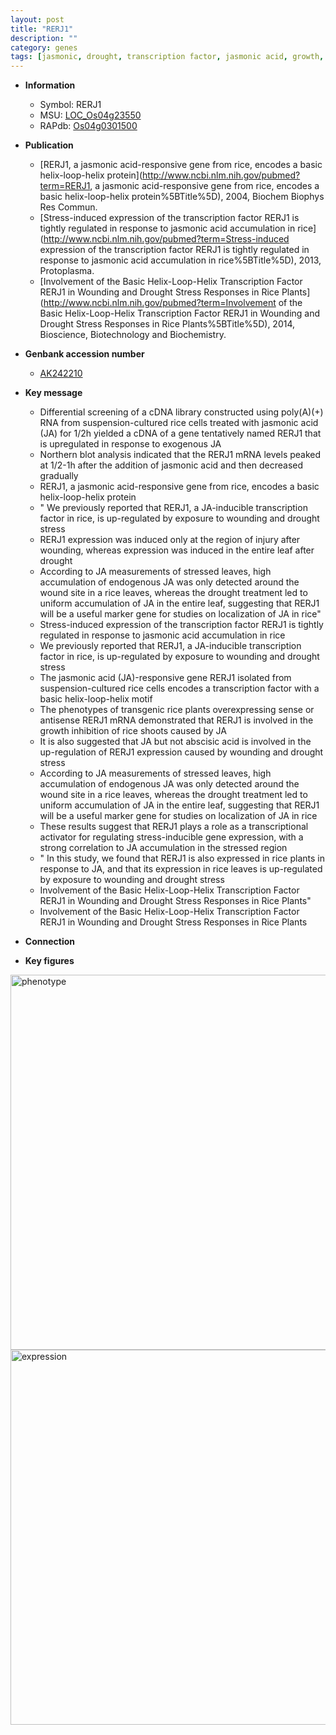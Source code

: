 ```yaml
---
layout: post
title: "RERJ1"
description: ""
category: genes
tags: [jasmonic, drought, transcription factor, jasmonic acid, growth,  ja , leaf, shoot]
---
```


* **Information**  
    + Symbol: RERJ1  
    + MSU: [LOC_Os04g23550](http://rice.plantbiology.msu.edu/cgi-bin/ORF_infopage.cgi?orf=LOC_Os04g23550)  
    + RAPdb: [Os04g0301500](http://rapdb.dna.affrc.go.jp/viewer/gbrowse_details/irgsp1?name=Os04g0301500)  

* **Publication**  
    + [RERJ1, a jasmonic acid-responsive gene from rice, encodes a basic helix-loop-helix protein](http://www.ncbi.nlm.nih.gov/pubmed?term=RERJ1, a jasmonic acid-responsive gene from rice, encodes a basic helix-loop-helix protein%5BTitle%5D), 2004, Biochem Biophys Res Commun.
    + [Stress-induced expression of the transcription factor RERJ1 is tightly regulated in response to jasmonic acid accumulation in rice](http://www.ncbi.nlm.nih.gov/pubmed?term=Stress-induced expression of the transcription factor RERJ1 is tightly regulated in response to jasmonic acid accumulation in rice%5BTitle%5D), 2013, Protoplasma.
    + [Involvement of the Basic Helix-Loop-Helix Transcription Factor RERJ1 in Wounding and Drought Stress Responses in Rice Plants](http://www.ncbi.nlm.nih.gov/pubmed?term=Involvement of the Basic Helix-Loop-Helix Transcription Factor RERJ1 in Wounding and Drought Stress Responses in Rice Plants%5BTitle%5D), 2014, Bioscience, Biotechnology and Biochemistry.

* **Genbank accession number**  
    + [AK242210](http://www.ncbi.nlm.nih.gov/nuccore/AK242210)

* **Key message**  
    + Differential screening of a cDNA library constructed using poly(A)(+) RNA from suspension-cultured rice cells treated with jasmonic acid (JA) for 1/2h yielded a cDNA of a gene tentatively named RERJ1 that is upregulated in response to exogenous JA
    + Northern blot analysis indicated that the RERJ1 mRNA levels peaked at 1/2-1h after the addition of jasmonic acid and then decreased gradually
    + RERJ1, a jasmonic acid-responsive gene from rice, encodes a basic helix-loop-helix protein
    + " We previously reported that RERJ1, a JA-inducible transcription factor in rice, is up-regulated by exposure to wounding and drought stress
    + RERJ1 expression was induced only at the region of injury after wounding, whereas expression was induced in the entire leaf after drought
    + According to JA measurements of stressed leaves, high accumulation of endogenous JA was only detected around the wound site in a rice leaves, whereas the drought treatment led to uniform accumulation of JA in the entire leaf, suggesting that RERJ1 will be a useful marker gene for studies on localization of JA in rice"
    + Stress-induced expression of the transcription factor RERJ1 is tightly regulated in response to jasmonic acid accumulation in rice
    + We previously reported that RERJ1, a JA-inducible transcription factor in rice, is up-regulated by exposure to wounding and drought stress
    + The jasmonic acid (JA)-responsive gene RERJ1 isolated from suspension-cultured rice cells encodes a transcription factor with a basic helix-loop-helix motif
    + The phenotypes of transgenic rice plants overexpressing sense or antisense RERJ1 mRNA demonstrated that RERJ1 is involved in the growth inhibition of rice shoots caused by JA
    + It is also suggested that JA but not abscisic acid is involved in the up-regulation of RERJ1 expression caused by wounding and drought stress
    + According to JA measurements of stressed leaves, high accumulation of endogenous JA was only detected around the wound site in a rice leaves, whereas the drought treatment led to uniform accumulation of JA in the entire leaf, suggesting that RERJ1 will be a useful marker gene for studies on localization of JA in rice
    + These results suggest that RERJ1 plays a role as a transcriptional activator for regulating stress-inducible gene expression, with a strong correlation to JA accumulation in the stressed region
    + " In this study, we found that RERJ1 is also expressed in rice plants in response to JA, and that its expression in rice leaves is up-regulated by exposure to wounding and drought stress
    + Involvement of the Basic Helix-Loop-Helix Transcription Factor RERJ1 in Wounding and Drought Stress Responses in Rice Plants"
    + Involvement of the Basic Helix-Loop-Helix Transcription Factor RERJ1 in Wounding and Drought Stress Responses in Rice Plants

* **Connection**  

* **Key figures**  
<img src="http://ricencode.github.io/images/RERJ1.pheno.png" alt="phenotype"  style="width: 600px;"/>

<img src="http://ricencode.github.io/images/RERJ1.exp.png" alt="expression"  style="width: 600px;"/>



